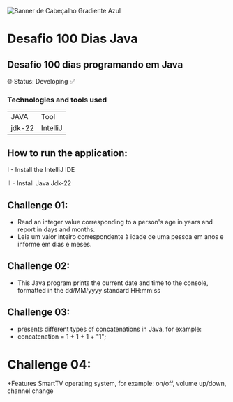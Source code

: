 ![Banner de Cabeçalho Gradiente Azul](https://github.com/RaianeBatista/Desafio100DiasJava/assets/153535785/92b4656e-fe3f-457f-86e3-b8a0b7c81d49)


<h1>  Desafio 100 Dias Java </h1>
<h2>Desafio 100 dias programando em Java</h2> 
🌐 Status: Developing ✅


 ### Technologies and tools used

 <table>
<tr>
 <td> JAVA </td>
  <td>Tool</td>
</tr>
  
  
  
<tr>
 <td> jdk-22</td>
 <td>IntelliJ</td>
</tr>
  
 </table>


  ## How to run the application:
   I - Install the IntelliJ IDE
     
   II - Install Java Jdk-22

   ## Challenge 01:
   + Read an integer value corresponding to a person's age in years and report in days and months.
   + Leia um valor inteiro correspondente à idade de uma pessoa em anos e informe em dias e meses.
 ## Challenge 02:
   + This Java program prints the current date and time to the console, formatted in the dd/MM/yyyy standard HH:mm:ss
   ## Challenge 03:
   +  presents different types of concatenations in Java, for example:
   +  concatenation = 1 + 1 + 1 + "1";
 # Challenge 04:
 +Features SmartTV operating system, for example: on/off, volume up/down, channel change
  
    

